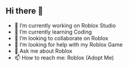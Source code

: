 ## Hi there 👋


- 🔭 I’m currently working on Roblox Studio
- 🌱 I’m currently learning Coding
- 👯 I’m looking to collaborate on Roblox
- 🤔 I’m looking for help with my Roblox Game
- 💬 Ask me about Roblox
- 📫 How to reach me: Roblox (Adopt Me)
<!--
**Christheos/Christheos** is a ✨ _special_ ✨ repository because its `README.md` (this file) appears on your GitHub profile.


- 🔭 I’m currently working on Roblox Studio
- 🌱 I’m currently learning Coding
- 👯 I’m looking to collaborate on Roblox
- 🤔 I’m looking for help with my Roblox Game
- 💬 Ask me about Roblox
- 📫 How to reach me: Roblox (Adopt Me)
-->
